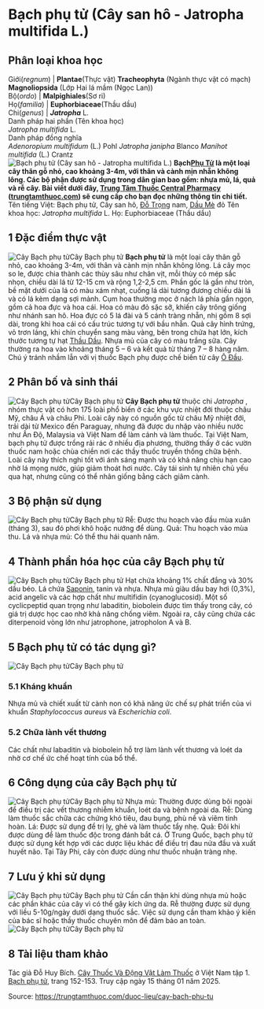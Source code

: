 # Bạch phụ tử (Cây san hô - Jatropha multifida L.)

Phân loại khoa học  
---  
Giới(_regnum_) |  **Plantae**(Thực vật) **Tracheophyta** (Ngành thực vật có mạch) **Magnoliopsida** (Lớp Hai lá mầm (Ngọc Lan))  
Bộ(_ordo_) | **Malpighiales**(Sơ ri)  
Họ(_familia_) | **Euphorbiaceae**(Thầu dầu)  
Chi(_genus_) | _**Jatropha**_ L.  
Danh pháp hai phần (Tên khoa học)  
_Jatropha multifida_ L.  
Danh pháp đồng nghĩa  
_Adenoropium multifidum_ (L.) Pohl _Jatropha janipha_ Blanco _Manihot multifida_ (L.) Crantz  
![Bạch phụ tử \(Cây san hô - Jatropha multifida L.\)](https://trungtamthuoc.com/images/others/bach-phu-tu-8-2216.jpg)
**Bạch[Phụ Tử](https://trungtamthuoc.com/duoc-lieu/phu-tu "Phụ Tử") là một loại cây thân gỗ nhỏ, cao khoảng 3-4m, với thân và cành mịn nhẵn không lông. Các bộ phận được sử dụng trong dân gian bao gồm: nhựa mủ, lá, quả và rễ cây. Bài viết dưới đây, [Trung Tâm Thuốc Central Pharmacy](https://trungtamthuoc.com/ "Trung Tâm Thuốc Central Pharmacy") ([trungtamthuoc.com](https://trungtamthuoc.com/ "trungtamthuoc.com")) sẽ cung cấp cho bạn đọc những thông tin chi tiết.**
Tên tiếng Việt: Bạch phụ tử, Cây san hô, [Đỗ Trọng](https://trungtamthuoc.com/duoc-lieu/do-trong-48 "Đỗ Trọng") nam, [Dầu Mè](https://trungtamthuoc.com/duoc-lieu/dau-me "Dầu Mè") đỏ
Tên khoa học: _Jatropha multifida_ L.
Họ: Euphorbiaceae (Thầu dầu)
##  1 Đặc điểm thực vật
![Cây Bạch phụ tử](https://trungtamthuoc.com/images/item/bach-phu-tu-1.jpg)Cây Bạch phụ tử
**Bạch phụ tử** là một loại cây thân gỗ nhỏ, cao khoảng 3-4m, với thân và cành mịn nhẵn không lông. Lá cây mọc so le, được chia thành các thùy sâu như chân vịt, mỗi thùy có mép sắc nhọn, chiều dài lá từ 12-15 cm và rộng 1,2-2,5 cm. Phần gốc lá gần như tròn, bề mặt dưới của lá có màu xám nhạt, cuống lá dài tương đương chiều dài lá và có lá kèm dạng sợi mảnh.
Cụm hoa thường mọc ở nách lá phía gần ngọn, gồm cả hoa đực và hoa cái. Hoa có màu đỏ sặc sỡ, khiến cây trông giống như nhánh san hô. Hoa đực có 5 lá đài và 5 cánh tràng nhẵn, nhị gồm 8 sợi dài, trong khi hoa cái có cấu trúc tương tự với bầu nhẵn. Quả cây hình trứng, vỏ trơn láng, khi chín chuyển sang màu vàng, bên trong chứa hạt lớn, kích thước tương tự hạt [Thầu Dầu](https://trungtamthuoc.com/duoc-lieu/thau-dau "Thầu Dầu"). Nhựa mủ của cây có màu trắng sữa.
Cây thường ra hoa vào khoảng tháng 5 – 6 và kết quả từ tháng 7 – 8 hàng năm.
Chú ý tránh nhầm lẫn với vị thuốc Bạch phụ được chế biến từ cây [Ô Đầu](https://trungtamthuoc.com/duoc-lieu/phu-tu "Ô Đầu").
##  2 Phân bố và sinh thái
![Cây Bạch phụ tử](https://trungtamthuoc.com/images/item/bach-phu-tu-3.jpg)Cây Bạch phụ tử
**Cây Bạch phụ tử** thuộc chi _Jatropha_ , nhóm thực vật có hơn 175 loài phổ biến ở các khu vực nhiệt đới thuộc châu Mỹ, châu Á và châu Phi. Loài cây này có nguồn gốc từ châu Mỹ nhiệt đới, trải dài từ Mexico đến Paraguay, nhưng đã được du nhập vào nhiều nước như Ấn Độ, Malaysia và Việt Nam để làm cảnh và làm thuốc.
Tại Việt Nam, bạch phụ tử được trồng rải rác ở nhiều địa phương, thường thấy ở các vườn thuốc nam hoặc chùa chiền nơi các thầy thuốc truyền thống chữa bệnh. Loài cây này thích nghi tốt với ánh sáng mạnh và có khả năng chịu hạn cao nhờ lá mọng nước, giúp giảm thoát hơi nước. Cây tái sinh tự nhiên chủ yếu qua hạt, nhưng cũng có thể nhân giống bằng cách giâm cành.
##  3 Bộ phận sử dụng
![Cây Bạch phụ tử](https://trungtamthuoc.com/images/item/bach-phu-tu-2.jpg)Cây Bạch phụ tử
Rễ: Được thu hoạch vào đầu mùa xuân (tháng 3), sau đó phơi khô hoặc nướng để dùng.
Quả: Thu hoạch vào mùa thu.
Lá và nhựa mủ: Có thể thu hái quanh năm.
##  4 Thành phần hóa học của cây Bạch phụ tử
![Cây Bạch phụ tử](https://trungtamthuoc.com/images/item/bach-phu-tu-4.jpg)Cây Bạch phụ tử
Hạt chứa khoảng 1% chất đắng và 30% dầu béo.
Lá chứa [Saponin](https://trungtamthuoc.com/hoat-chat/saponin "Saponin"), tanin và nhựa.
Nhựa mủ giàu dầu bay hơi (0,3%), acid angelic và các hợp chất như multifidin (cyanoglucosid). Một số cyclicpeptid quan trọng như labaditin, biobolein được tìm thấy trong cây, có giá trị dược học cao nhờ khả năng chống viêm. Ngoài ra, cây cũng chứa các diterpenoid vòng lớn như jatrophone, jatropholon A và B.
##  5 Bạch phụ tử có tác dụng gì?
![Cây Bạch phụ tử](https://trungtamthuoc.com/images/item/bach-phu-tu-5.jpg)Cây Bạch phụ tử
### 5.1 Kháng khuẩn
Nhựa mủ và chiết xuất từ cành non có khả năng ức chế sự phát triển của vi khuẩn _Staphylococcus aureus_ và _Escherichia coli_.
### 5.2 Chữa lành vết thương
Các chất như labaditin và biobolein hỗ trợ làm lành vết thương và loét da nhờ cơ chế ức chế hoạt tính của bổ thể.
##  6 Công dụng của cây Bạch phụ tử
![Cây Bạch phụ tử](https://trungtamthuoc.com/images/item/bach-phu-tu-6.jpg)Cây Bạch phụ tử
Nhựa mủ: Thường được dùng bôi ngoài để điều trị các vết thương nhiễm khuẩn, loét da và bệnh ngoài da.
Rễ: Dùng làm thuốc sắc chữa các chứng khó tiêu, đau bụng, phù nề và viêm tinh hoàn.
Lá: Được sử dụng để trị lỵ, ghẻ và làm thuốc tẩy nhẹ.
Quả: Đôi khi được dùng để làm thuốc độc trong đánh bắt cá.
Ở Trung Quốc, bạch phụ tử được sử dụng kết hợp với các dược liệu khác để điều trị đau nửa đầu và xuất huyết não. Tại Tây Phi, cây còn được dùng như thuốc nhuận tràng nhẹ.
##  7 Lưu ý khi sử dụng
![Cây Bạch phụ tử](https://trungtamthuoc.com/images/item/bach-phu-tu-7.jpg)Cây Bạch phụ tử
Cần cẩn thận khi dùng nhựa mủ hoặc các phần khác của cây vì có thể gây kích ứng da. Rễ thường được sử dụng với liều 5-10g/ngày dưới dạng thuốc sắc. Việc sử dụng cần tham khảo ý kiến của bác sĩ hoặc thầy thuốc chuyên môn để đảm bảo an toàn.
![Cây Bạch phụ tử](https://trungtamthuoc.com/images/item/bach-phu-tu-8.jpg)Cây Bạch phụ tử
##  8 Tài liệu tham khảo
Tác giả Đỗ Huy Bích. [Cây Thuốc Và Động Vật Làm Thuốc](https://trungtamthuoc.com/bai-viet/doc-online-va-tai-mien-phi-pdf-sach-cay-thuoc-va-dong-vat-lam-thuoc-o-viet-nam "Cây Thuốc Và Động Vật Làm Thuốc") ở Việt Nam tập 1. [Bạch phụ tử](https://trungtamthuoc.com/upload/pdf/cay-thuoc-va-dong-vat-lam-thuoc-tap-1-trungtamthuoc.com.pdf), trang 152-153. Truy cập ngày 15 tháng 01 năm 2025.


Source: https://trungtamthuoc.com/duoc-lieu/cay-bach-phu-tu